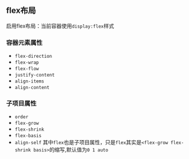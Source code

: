 ## flex布局
启用flex布局：当前容器使用`display:flex`样式
### 容器元素属性
* `flex-direction`
* `flex-wrap`
* `flex-flow`
* `justify-content`
* `align-items`
* `align-content`
### 子项目属性
* `order`
* `flex-grow`
* `flex-shrink`
* `flex-basis`
* `align-self`
其中`flex`也是子项目属性，只是`flex`其实是`<flex-grow flex-shrink basis>`的缩写,默认值为`0 1 auto`